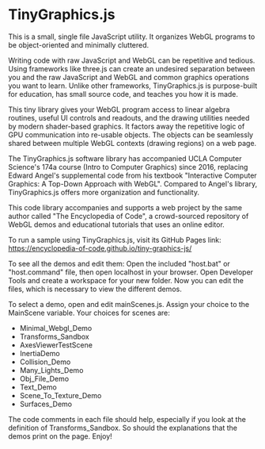 # TinyGraphics.js

This is a small, single file JavaScript utility. It organizes WebGL programs to be object-oriented and minimally
cluttered.

Writing code with raw JavaScript and WebGL can be repetitive and tedious. Using frameworks like three.js can create an
undesired separation between you and the raw JavaScript and WebGL and common graphics operations you want to learn.
Unlike other frameworks, TinyGraphics.js is purpose-built for education, has small source code, and teaches you how it
is made.

This tiny library gives your WebGL program access to linear algebra routines, useful UI controls and readouts, and the
drawing utilities needed by modern shader-based graphics. It factors away the repetitive logic of GPU communication into
re-usable objects. The objects can be seamlessly shared between multiple WebGL contexts (drawing regions) on a web page.

The TinyGraphics.js software library has accompanied UCLA Computer Science's 174a course (Intro to Computer Graphics)
since 2016, replacing Edward Angel's supplemental code from his textbook "Interactive Computer Graphics: A Top-Down
Approach with WebGL". Compared to Angel's library, TinyGraphics.js offers more organization and functionality.

This code library accompanies and supports a web project by the same author called "The Encyclopedia of Code", a
crowd-sourced repository of WebGL demos and educational tutorials that uses an online editor.

To run a sample using TinyGraphics.js, visit its GitHub Pages
link: https://encyclopedia-of-code.github.io/tiny-graphics-js/

To see all the demos and edit them:  Open the included "host.bat" or "host.command" file, then open localhost in your
browser. Open Developer Tools and create a workspace for your new folder. Now you can edit the files, which is necessary
to view the different demos.

To select a demo, open and edit mainScenes.js. Assign your choice to the MainScene variable. Your choices for scenes
are:

* Minimal_Webgl_Demo
* Transforms_Sandbox
* AxesViewerTestScene
* InertiaDemo
* Collision_Demo
* Many_Lights_Demo
* Obj_File_Demo
* Text_Demo
* Scene_To_Texture_Demo
* Surfaces_Demo

The code comments in each file should help, especially if you look at the definition of Transforms_Sandbox. So should
the explanations that the demos print on the page. Enjoy!
